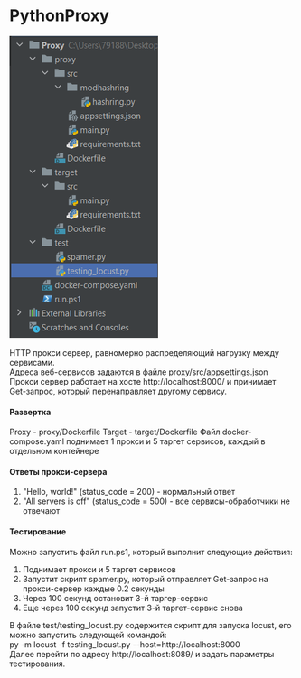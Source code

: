 # PythonProxy

![alt text](https://github.com/SSA-hub/PythonProxy/blob/master/image.png)

HTTP прокси сервер, равномерно распределяющий нагрузку между сервисами.  
Адреса веб-сервисов задаются в файле proxy/src/appsettings.json  
Прокси сервер работает на хосте http://localhost:8000/ и принимает Get-запрос, который перенаправляет другому сервису.  

#### Развертка
Proxy - proxy/Dockerfile
Target - target/Dockerfile
Файл docker-compose.yaml поднимает 1 прокси и 5 таргет сервисов, каждый в отдельном контейнере  

#### Ответы прокси-сервера
1) "Hello, world!" (status_code = 200) - нормальный ответ  
2) "All servers is off" (status_code = 500) - все сервисы-обработчики не отвечают  

#### Тестирование  
Можно запустить файл run.ps1, который выполнит следующие действия:  
1) Поднимает прокси и 5 таргет сервисов  
2) Запустит скрипт spamer.py, который отправляет Get-запрос на прокси-сервер каждые 0.2 секунды  
3) Через 100 секунд остановит 3-й таргер-сервис  
4) Еще через 100 секунд запустит 3-й таргет-сервис снова  
  
В файле test/testing_locust.py содержится скрипт для запуска locust, его можно запустить следующей командой:  
py -m locust -f testing_locust.py --host=http://localhost:8000  
Далее перейти по адресу http://localhost:8089/ и задать параметры тестирования.
